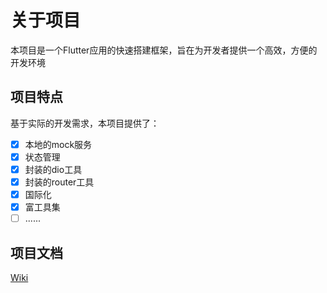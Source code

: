 # 关于项目

本项目是一个Flutter应用的快速搭建框架，旨在为开发者提供一个高效，方便的开发环境

## 项目特点

基于实际的开发需求，本项目提供了：

- [x] 本地的mock服务
- [x] 状态管理
- [x] 封装的dio工具
- [x] 封装的router工具
- [x] 国际化
- [x] 富工具集
- [ ] ......

## 项目文档

[Wiki](https://hfybbs.gitee.io/flutter-create-framework)

